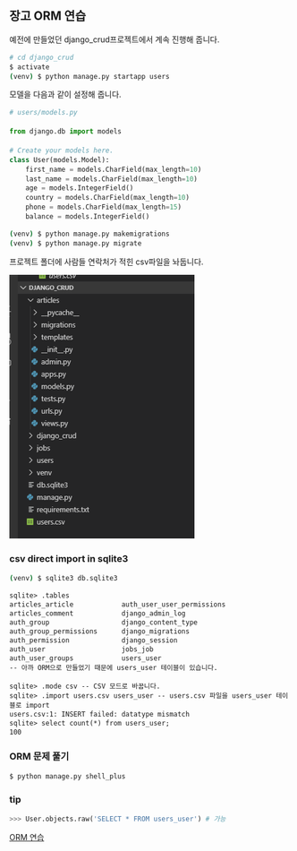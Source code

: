 ## 장고 ORM 연습

예전에 만들었던 django_crud프로젝트에서 계속 진행해 줍니다.



```bash
# cd django_crud
$ activate
(venv) $ python manage.py startapp users

```



모델을 다음과 같이 설정해 줍니다.

```python
# users/models.py

from django.db import models

# Create your models here.
class User(models.Model):
    first_name = models.CharField(max_length=10)
    last_name = models.CharField(max_length=10)
    age = models.IntegerField()
    country = models.CharField(max_length=10)
    phone = models.CharField(max_length=15)
    balance = models.IntegerField()
```



```bash
(venv) $ python manage.py makemigrations
(venv) $ python manage.py migrate
```



프로젝트 폴더에 사람들 연락처가 적힌 csv파일을 놔둡니다.

![image-20191105102822944](2019-11-05_ORM연습.assets/image-20191105102822944.png)

### csv direct import in sqlite3

```bash
(venv) $ sqlite3 db.sqlite3
```

```sqlite
sqlite> .tables
articles_article            auth_user_user_permissions
articles_comment            django_admin_log
auth_group                  django_content_type
auth_group_permissions      django_migrations
auth_permission             django_session
auth_user                   jobs_job
auth_user_groups            users_user
-- 아까 ORM으로 만들었기 때문에 users_user 테이블이 있습니다.

sqlite> .mode csv -- CSV 모드로 바꿉니다.
sqlite> .import users.csv users_user -- users.csv 파일을 users_user 테이블로 import
users.csv:1: INSERT failed: datatype mismatch
sqlite> select count(*) from users_user;
100
```



### ORM 문제 풀기

```bash
$ python manage.py shell_plus
```



### tip

```python
>>> User.objects.raw('SELECT * FROM users_user') # 가능
```



[ORM 연습](ORM구문.md)

